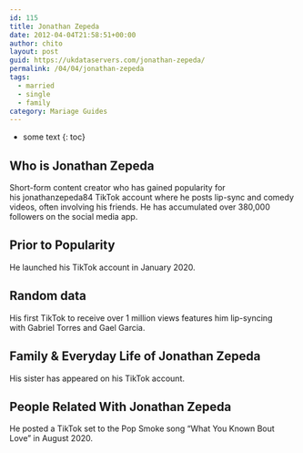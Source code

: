 ```yaml
---
id: 115
title: Jonathan Zepeda
date: 2012-04-04T21:58:51+00:00
author: chito
layout: post
guid: https://ukdataservers.com/jonathan-zepeda/
permalink: /04/04/jonathan-zepeda  
tags:
  - married
  - single
  - family
category: Mariage Guides
---
```


* some text
{: toc}


## Who is  Jonathan Zepeda
                  
                  
                  
Short-form content creator who has gained popularity for his jonathanzepeda84 TikTok account where he posts lip-sync and comedy videos, often involving his friends. He has accumulated over 380,000 followers on the social media app. 
                  
                
                
                
## Prior to Popularity 
                  
                  
                  
He launched his TikTok account in January 2020. 
                  
                
                
                
## Random data 
                  
                  
                  
His first TikTok to receive over 1 million views features him lip-syncing with Gabriel Torres and Gael Garcia. 
                  
                
                
                
## Family & Everyday Life of Jonathan Zepeda
                  
                  
                  
His sister has appeared on his TikTok account. 
                  
                
                
                
## People Related With  Jonathan Zepeda
                  
                  
                  
He posted a TikTok set to the Pop Smoke song &#8220;What You Known Bout Love&#8221; in August 2020.
                  
                
              
            
          
          
          
    
    
  
